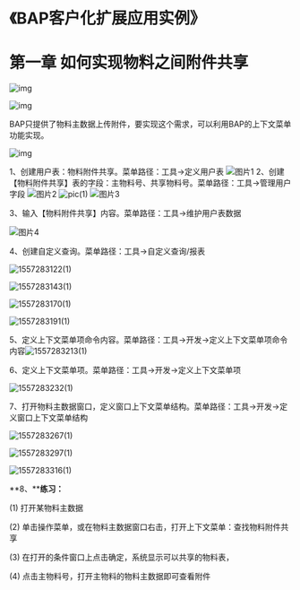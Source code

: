 # 《BAP客户化扩展应用实例》

# 第一章 如何实现物料之间附件共享

![img](Tips_HowMultipleMtrlShare_images/1.png)

  

![img](Tips_HowMultipleMtrlShare_images/sxsl.png)  

 

BAP只提供了物料主数据上传附件，要实现这个需求，可以利用BAP的上下文菜单功能实现。

 


![img](Tips_HowMultipleMtrlShare_images/sxbz.png)  

 

1、创建用户表：物料附件共享。菜单路径：工具->定义用户表
 ![图片1](Tips_HowMultipleMtrlShare_images/2.png)
2、创建【物料附件共享】表的字段：主物料号、共享物料号。菜单路径：工具->管理用户字段
![图片2](Tips_HowMultipleMtrlShare_images/3.png)
![pic(1)](Tips_HowMultipleMtrlShare_images/4.png)
![图片3](Tips_HowMultipleMtrlShare_images/5.png)






3、输入【物料附件共享】内容。菜单路径：工具->维护用户表数据

 

![图片4](Tips_HowMultipleMtrlShare_images/6.png)

 

4、创建自定义查询。菜单路径：工具->自定义查询/报表

![1557283122(1)](Tips_HowMultipleMtrlShare_images/7.png)

![1557283143(1)](Tips_HowMultipleMtrlShare_images/8.png)

![1557283170(1)](Tips_HowMultipleMtrlShare_images/9.png)

![1557283191(1)](Tips_HowMultipleMtrlShare_images/10.png) 

5、定义上下文菜单项命令内容。菜单路径：工具->开发->定义上下文菜单项命令内容![1557283213(1)](Tips_HowMultipleMtrlShare_images/11.png)

 

6、定义上下文菜单项。菜单路径：工具->开发->定义上下文菜单项

![1557283232(1)](Tips_HowMultipleMtrlShare_images/12.png)

 

7、打开物料主数据窗口，定义窗口上下文菜单结构。菜单路径：工具->开发->定义窗口上下文菜单结构

![1557283267(1)](Tips_HowMultipleMtrlShare_images/13.png)

![1557283297(1)](Tips_HowMultipleMtrlShare_images/14.png)

![1557283316(1)](Tips_HowMultipleMtrlShare_images/15.png)

 

 

**8、****练习：**

(1)       打开某物料主数据

(2)       单击操作菜单，或在物料主数据窗口右击，打开上下文菜单：查找物料附件共享

(3)       在打开的条件窗口上点击确定，系统显示可以共享的物料表，

(4)       点击主物料号，打开主物料的物料主数据即可查看附件